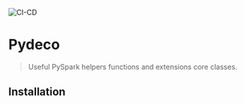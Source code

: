 ![CI-CD](https://github.com/quelhasu/pysparkly/workflows/CI-CD/badge.svg)

# Pydeco
> Useful PySpark helpers functions and extensions core classes.

## Installation